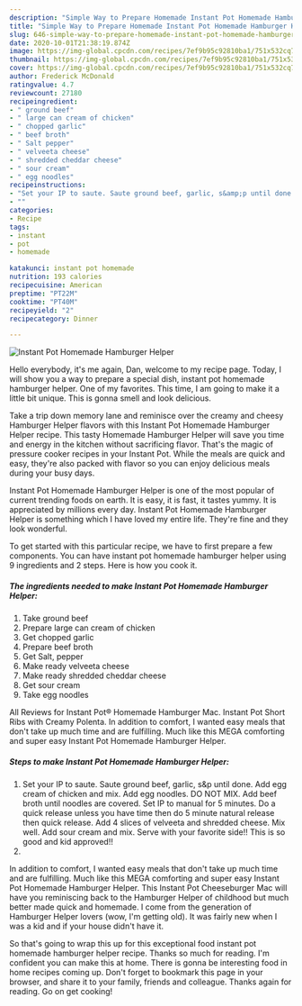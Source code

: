```yaml
---
description: "Simple Way to Prepare Homemade Instant Pot Homemade Hamburger Helper"
title: "Simple Way to Prepare Homemade Instant Pot Homemade Hamburger Helper"
slug: 646-simple-way-to-prepare-homemade-instant-pot-homemade-hamburger-helper
date: 2020-10-01T21:38:19.874Z
image: https://img-global.cpcdn.com/recipes/7ef9b95c92810ba1/751x532cq70/instant-pot-homemade-hamburger-helper-recipe-main-photo.jpg
thumbnail: https://img-global.cpcdn.com/recipes/7ef9b95c92810ba1/751x532cq70/instant-pot-homemade-hamburger-helper-recipe-main-photo.jpg
cover: https://img-global.cpcdn.com/recipes/7ef9b95c92810ba1/751x532cq70/instant-pot-homemade-hamburger-helper-recipe-main-photo.jpg
author: Frederick McDonald
ratingvalue: 4.7
reviewcount: 27180
recipeingredient:
- " ground beef"
- " large can cream of chicken"
- " chopped garlic"
- " beef broth"
- " Salt pepper"
- " velveeta cheese"
- " shredded cheddar cheese"
- " sour cream"
- " egg noodles"
recipeinstructions:
- "Set your IP to saute. Saute ground beef, garlic, s&amp;p until done. Add egg cream of chicken and mix. Add egg noodles. DO NOT MIX. Add beef broth until noodles are covered. Set IP to manual for 5 minutes. Do a quick release unless you have time then do 5 minute natural release then quick release. Add 4 slices of velveeta and shredded cheese. Mix well. Add sour cream and mix. Serve with your favorite side!! This is so good and kid approved!!"
- ""
categories:
- Recipe
tags:
- instant
- pot
- homemade

katakunci: instant pot homemade 
nutrition: 193 calories
recipecuisine: American
preptime: "PT22M"
cooktime: "PT40M"
recipeyield: "2"
recipecategory: Dinner

---
```



![Instant Pot Homemade Hamburger Helper](https://img-global.cpcdn.com/recipes/7ef9b95c92810ba1/751x532cq70/instant-pot-homemade-hamburger-helper-recipe-main-photo.jpg)

Hello everybody, it's me again, Dan, welcome to my recipe page. Today, I will show you a way to prepare a special dish, instant pot homemade hamburger helper. One of my favorites. This time, I am going to make it a little bit unique. This is gonna smell and look delicious.

Take a trip down memory lane and reminisce over the creamy and cheesy Hamburger Helper flavors with this Instant Pot Homemade Hamburger Helper recipe. This tasty Homemade Hamburger Helper will save you time and energy in the kitchen without sacrificing flavor. That&#39;s the magic of pressure cooker recipes in your Instant Pot. While the meals are quick and easy, they&#39;re also packed with flavor so you can enjoy delicious meals during your busy days.

Instant Pot Homemade Hamburger Helper is one of the most popular of current trending foods on earth. It is easy, it is fast, it tastes yummy. It is appreciated by millions every day. Instant Pot Homemade Hamburger Helper is something which I have loved my entire life. They're fine and they look wonderful.


To get started with this particular recipe, we have to first prepare a few components. You can have instant pot homemade hamburger helper using 9 ingredients and 2 steps. Here is how you cook it.

<!--inarticleads1-->

##### The ingredients needed to make Instant Pot Homemade Hamburger Helper:

1. Take  ground beef
1. Prepare  large can cream of chicken
1. Get  chopped garlic
1. Prepare  beef broth
1. Get  Salt, pepper
1. Make ready  velveeta cheese
1. Make ready  shredded cheddar cheese
1. Get  sour cream
1. Take  egg noodles


All Reviews for Instant Pot® Homemade Hamburger Mac. Instant Pot Short Ribs with Creamy Polenta. In addition to comfort, I wanted easy meals that don&#39;t take up much time and are fulfilling. Much like this MEGA comforting and super easy Instant Pot Homemade Hamburger Helper. 

<!--inarticleads2-->

##### Steps to make Instant Pot Homemade Hamburger Helper:

1. Set your IP to saute. Saute ground beef, garlic, s&amp;p until done. Add egg cream of chicken and mix. Add egg noodles. DO NOT MIX. Add beef broth until noodles are covered. Set IP to manual for 5 minutes. Do a quick release unless you have time then do 5 minute natural release then quick release. Add 4 slices of velveeta and shredded cheese. Mix well. Add sour cream and mix. Serve with your favorite side!! This is so good and kid approved!!
1. 


In addition to comfort, I wanted easy meals that don&#39;t take up much time and are fulfilling. Much like this MEGA comforting and super easy Instant Pot Homemade Hamburger Helper. This Instant Pot Cheeseburger Mac will have you reminiscing back to the Hamburger Helper of childhood but much better made quick and homemade. I come from the generation of Hamburger Helper lovers (wow, I&#39;m getting old). It was fairly new when I was a kid and if your house didn&#39;t have it. 

So that's going to wrap this up for this exceptional food instant pot homemade hamburger helper recipe. Thanks so much for reading. I'm confident you can make this at home. There is gonna be interesting food in home recipes coming up. Don't forget to bookmark this page in your browser, and share it to your family, friends and colleague. Thanks again for reading. Go on get cooking!
